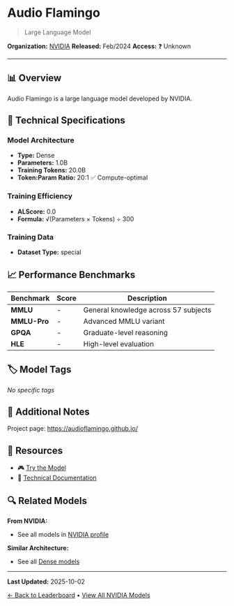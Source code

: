 # Audio Flamingo

> Large Language Model

**Organization:** [NVIDIA](../../labs/nvidia.md)
**Released:** Feb/2024
**Access:** ❓ Unknown

---

## 📊 Overview

Audio Flamingo is a large language model developed by NVIDIA.

## 🔧 Technical Specifications

### Model Architecture
- **Type:** Dense
- **Parameters:** 1.0B
- **Training Tokens:** 20.0B
- **Token:Param Ratio:** 20:1 ✅ Compute-optimal

### Training Efficiency
- **ALScore:** 0.0
- **Formula:** √(Parameters × Tokens) ÷ 300

### Training Data
- **Dataset Type:** special

## 📈 Performance Benchmarks

| Benchmark | Score | Description |
|-----------|-------|-------------|
| **MMLU** | - | General knowledge across 57 subjects |
| **MMLU-Pro** | - | Advanced MMLU variant |
| **GPQA** | - | Graduate-level reasoning |
| **HLE** | - | High-level evaluation |

## 🏷️ Model Tags

_No specific tags_

## 📝 Additional Notes

Project page: https://audioflamingo.github.io/

## 🔗 Resources

- 🎮 [Try the Model](https://huggingface.co/spaces/nvidia/audio-flamingo-demo)
- 📄 [Technical Documentation](https://arxiv.org/abs/2402.01831)

## 🔍 Related Models

**From NVIDIA:**
- See all models in [NVIDIA profile](../../labs/nvidia.md)

**Similar Architecture:**
- See all [Dense models](../../architectures/dense.md)

---

**Last Updated:** 2025-10-02

[← Back to Leaderboard](../../README.md) • [View All NVIDIA Models](../../labs/nvidia.md)

